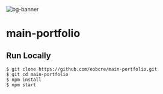 ![bg-banner](https://user-images.githubusercontent.com/88697509/199711934-b17c9fec-c909-4e1f-9bf0-48ccd1ebeb44.png)

# main-portfolio

## Run Locally

```
$ git clone https://github.com/eobcre/main-portfolio.git
$ git cd main-portfolio
$ npm install
$ npm start
```
